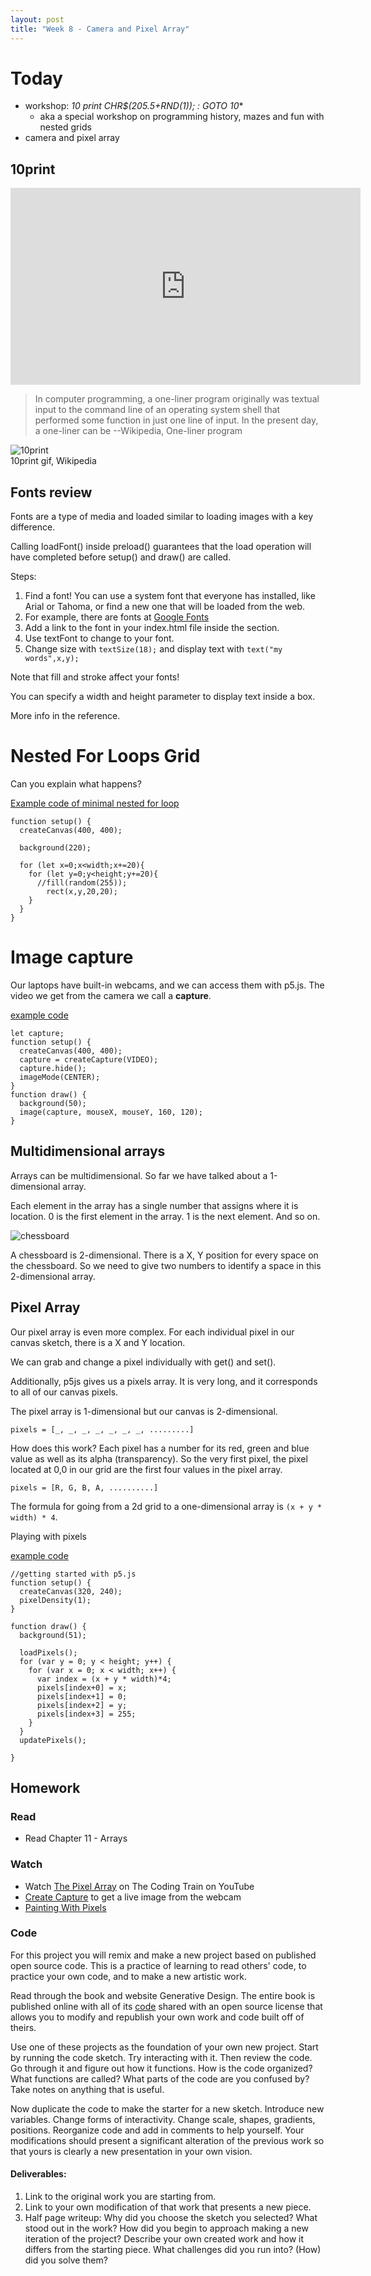 ```yaml
---
layout: post
title: "Week 8 - Camera and Pixel Array"
---
```


# Today

- workshop: *10 print CHR$(205.5+RND(1)); : GOTO 10**
  - aka a special workshop on programming history, mazes and fun with nested grids
- camera and pixel array

## 10print

<iframe width="560" height="315" src="https://www.youtube.com/embed/m9joBLOZVEo?si=mc2RqsEEbiLLL0GT" title="YouTube video player" frameborder="0" allow="accelerometer; autoplay; clipboard-write; encrypted-media; gyroscope; picture-in-picture; web-share" allowfullscreen></iframe>

> In computer programming, a one-liner program originally was textual input to the command line of an operating system shell that performed some function in just one line of input. In the present day, a one-liner can be  --Wikipedia, One-liner program

![10print](https://upload.wikimedia.org/wikipedia/commons/thumb/a/aa/10print.gif/330px-10print.gif)  
10print gif, Wikipedia  

## Fonts review

Fonts are a type of media and loaded similar to loading images with a key difference.

Calling loadFont() inside preload() guarantees that the load operation will have completed before setup() and draw() are called.


Steps:

1. Find a font! You can use a system font that everyone has installed, like Arial or Tahoma, or find a new one that will be loaded from the web.
2. For example, there are fonts at [Google Fonts](https://fonts.google.com/)
3. Add a link to the font in your index.html file inside the <head> section.
4. Use textFont to change to your font.
5. Change size with ```textSize(18);``` and display text with ```text("my words",x,y);```

Note that fill and stroke affect your fonts!

You can specify a width and height parameter to display text inside a box.

More info in the reference.


# Nested For Loops Grid

Can you explain what happens?

[Example code of minimal nested for loop](https://editor.p5js.org/2sman/sketches/XdV_uJonn)

```
function setup() {
  createCanvas(400, 400);

  background(220);

  for (let x=0;x<width;x+=20){
    for (let y=0;y<height;y+=20){
      //fill(random(255));
   		rect(x,y,20,20);
    }
  }
}
```

# Image capture

Our laptops have built-in webcams, and we can access them with p5.js. The video we get from the camera we call a **capture**.

[example code](https://editor.p5js.org/2sman/sketches/OY8WGsMh3)

```
let capture;
function setup() {
  createCanvas(400, 400);
  capture = createCapture(VIDEO);
  capture.hide();
  imageMode(CENTER);
}
function draw() {
  background(50);
  image(capture, mouseX, mouseY, 160, 120);
}
```

## Multidimensional arrays

Arrays can be multidimensional. So far we have talked about a 1-dimensional array.

Each element in the array has a single number that assigns where it is location. 0 is the first element in the array. 1 is the next element. And so on.

![chessboard](https://upload.wikimedia.org/wikipedia/commons/c/c3/Chess_board_opening_staunton.jpg)

A chessboard is 2-dimensional. There is a X, Y position for every space on the chessboard. So we need to give two numbers to identify a space in this 2-dimensional array.

## Pixel Array

Our pixel array is even more complex. For each individual pixel in our canvas sketch, there is a X and Y location.

We can grab and change a pixel individually with get() and set().

Additionally, p5js gives us a pixels array. It is very long, and it corresponds to all of our canvas pixels.

The pixel array is 1-dimensional but our canvas is 2-dimensional.

```pixels = [_, _, _, _, _, _, _, .........]```

How does this work? Each pixel has a number for its red, green and blue value as well as its alpha (transparency). So the very first pixel, the pixel located at 0,0 in our grid are the first four values in the pixel array.

```pixels = [R, G, B, A, ..........]```


The formula for going from a 2d grid to a one-dimensional array is ```(x + y * width) * 4```.

Playing with pixels

[example code](https://editor.p5js.org/2sman/sketches/tWEQbj0F8)

```
//getting started with p5.js
function setup() {
  createCanvas(320, 240);
  pixelDensity(1);
}

function draw() {
  background(51);

  loadPixels();
  for (var y = 0; y < height; y++) {
    for (var x = 0; x < width; x++) {
      var index = (x + y * width)*4;
      pixels[index+0] = x;
      pixels[index+1] = 0;
      pixels[index+2] = y;
      pixels[index+3] = 255;      
    }
  }
  updatePixels();

}
```

## Homework

### Read

* Read Chapter 11 - Arrays

### Watch

* Watch [The Pixel Array](https://www.youtube.com/watch?v=nMUMZ5YRxHI) on The Coding Train on YouTube
* [Create Capture](https://www.youtube.com/watch?v=bkGf4fEHKak) to get a live image from the webcam
* [Painting With Pixels](https://www.youtube.com/watch?v=0V3uYA1hafk)

### Code

For this project you will remix and make a new project based on published open source code. This is a practice of learning to read others' code, to practice your own code, and to make a new artistic work.

Read through the book and website Generative Design. The entire book is published online with all of its [code](http://www.generative-gestaltung.de/2/) shared with an open source license that allows you to modify and republish your own work and code built off of theirs. 

Use one of these projects as the foundation of your own new project. Start by running the code sketch. Try interacting with it. Then review the code. Go through it and figure out how it functions. How is the code organized? What functions are called? What parts of the code are you confused by? Take notes on anything that is useful. 

Now duplicate the code to make the starter for a new sketch. Introduce new variables. Change forms of interactivity. Change scale, shapes, gradients, positions. Reorganize code and add in comments to help yourself. Your modifications should present a significant alteration of the previous work so that yours is clearly a new presentation in your own vision.

#### Deliverables:

1) Link to the original work you are starting from.
2) Link to your own modification of that work that presents a new piece.
3) Half page writeup: Why did you choose the sketch you selected? What stood out in the work? How did you begin to approach making a new iteration of the project? Describe your own created work and how it differs from the starting piece. What challenges did you run into? (How) did you solve them?


